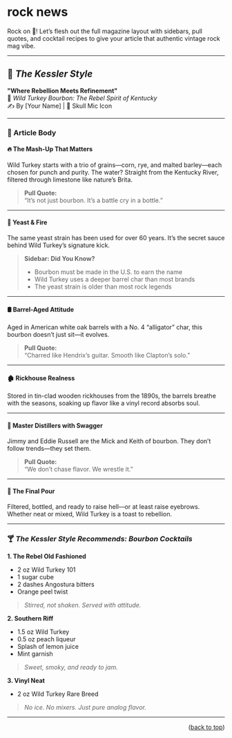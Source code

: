
<a name="topage"></a>

# rock news

Rock on 🤘! Let’s flesh out the full magazine layout with sidebars, pull quotes, and cocktail recipes to give your article that authentic vintage rock mag vibe.

---

## 📰 *The Kessler Style*  
**"Where Rebellion Meets Refinement"**  
🎤 *Wild Turkey Bourbon: The Rebel Spirit of Kentucky*  
✍️ By [Your Name] | 🎸 Skull Mic Icon

---

### 📖 Article Body

#### 🔥 The Mash-Up That Matters
Wild Turkey starts with a trio of grains—corn, rye, and malted barley—each chosen for punch and purity. The water? Straight from the Kentucky River, filtered through limestone like nature’s Brita.

> **Pull Quote:**  
> “It’s not just bourbon. It’s a battle cry in a bottle.”

---

#### 🧪 Yeast & Fire
The same yeast strain has been used for over 60 years. It’s the secret sauce behind Wild Turkey’s signature kick.

> **Sidebar: Did You Know?**  
> - Bourbon must be made in the U.S. to earn the name  
> - Wild Turkey uses a deeper barrel char than most brands  
> - The yeast strain is older than most rock legends

---

#### 🛢️ Barrel-Aged Attitude
Aged in American white oak barrels with a No. 4 “alligator” char, this bourbon doesn’t just sit—it evolves.

> **Pull Quote:**  
> “Charred like Hendrix’s guitar. Smooth like Clapton’s solo.”

---

#### 🏚️ Rickhouse Realness
Stored in tin-clad wooden rickhouses from the 1890s, the barrels breathe with the seasons, soaking up flavor like a vinyl record absorbs soul.

---

#### 🧠 Master Distillers with Swagger
Jimmy and Eddie Russell are the Mick and Keith of bourbon. They don’t follow trends—they set them.

> **Pull Quote:**  
> “We don’t chase flavor. We wrestle it.”

---

#### 🥃 The Final Pour
Filtered, bottled, and ready to raise hell—or at least raise eyebrows. Whether neat or mixed, Wild Turkey is a toast to rebellion.

---

### 🍸 *The Kessler Style Recommends: Bourbon Cocktails*

**1. The Rebel Old Fashioned**  
- 2 oz Wild Turkey 101  
- 1 sugar cube  
- 2 dashes Angostura bitters  
- Orange peel twist  
> *Stirred, not shaken. Served with attitude.*

**2. Southern Riff**  
- 1.5 oz Wild Turkey  
- 0.5 oz peach liqueur  
- Splash of lemon juice  
- Mint garnish  
> *Sweet, smoky, and ready to jam.*

**3. Vinyl Neat**  
- 2 oz Wild Turkey Rare Breed  
> *No ice. No mixers. Just pure analog flavor.*

------

<p align="right">(<a href="#topage">back to top</a>)</p>
<br/>
<br/>
